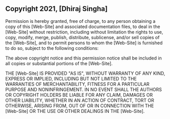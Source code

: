 ## Copyright 2021, [Dhiraj Singha]

Permission is hereby granted, free of charge, to any person obtaining a copy of this [Web-Site] and associated documentation files, to deal in the [Web-Site] without restriction, including without limitation the rights to use, copy, modify, merge, publish, distribute, sublicense, and/or sell copies of the [Web-Site], and to permit persons to whom the [Web-Site] is furnished to do so, subject to the following conditions:

The above copyright notice and this permission notice shall be included in all copies or substantial portions of the [Web-Site].

THE [Web-Site] IS PROVIDED "AS IS", WITHOUT WARRANTY OF ANY KIND, EXPRESS OR IMPLIED, INCLUDING BUT NOT LIMITED TO THE WARRANTIES OF MERCHANTABILITY, FITNESS FOR A PARTICULAR PURPOSE AND NONINFRINGEMENT. IN NO EVENT SHALL THE AUTHORS OR COPYRIGHT HOLDERS BE LIABLE FOR ANY CLAIM, DAMAGES OR OTHER LIABILITY, WHETHER IN AN ACTION OF CONTRACT, TORT OR OTHERWISE, ARISING FROM, OUT OF OR IN CONNECTION WITH THE [Web-Site] OR THE USE OR OTHER DEALINGS IN THE [Web-Site].
